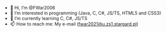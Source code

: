 - 👋 Hi, I’m @FWar2006
- 👀 I’m interested in programming (Java, C, C#, JS/TS, HTML5 and CSS3)
- 🌱 I’m currently learning C, C#, JS/TS
- 📫 How to reach me: My e-mail (fwar2021@u.zs1.stargard.pl)

<!---
FWar2006/FWar2006 is a ✨ special ✨ repository because its `README.md` (this file) appears on your GitHub profile.
You can click the Preview link to take a look at your changes.
--->
